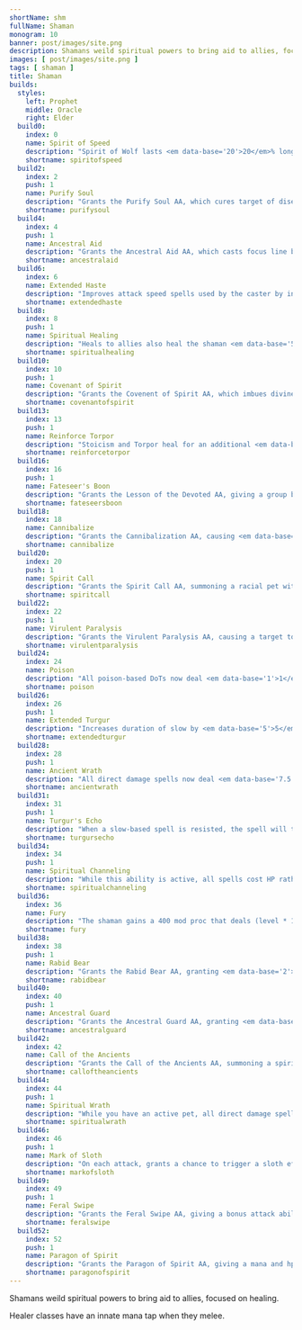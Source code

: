 ```yaml
---
shortName: shm
fullName: Shaman
monogram: 10
banner: post/images/site.png
description: Shamans weild spiritual powers to bring aid to allies, focused on healing.
images: [ post/images/site.png ]
tags: [ shaman ]
title: Shaman
builds:
  styles:
    left: Prophet
    middle: Oracle
    right: Elder
  build0:
    index: 0
    name: Spirit of Speed
    description: "Spirit of Wolf lasts <em data-base='20'>20</em>% longer<span class='perLevel'> per rank</span>."
    shortname: spiritofspeed
  build2:
    index: 2
    push: 1
    name: Purify Soul
    description: "Grants the Purify Soul AA, which cures target of disease, poison, as well as gives a <em data-base='10'>10</em>% chance to heal the target by <em data-base='1'>1</em>% max HP per tick regen<span class='perLevel'> per rank</span>."
    shortname: purifysoul
  build4:
    index: 4
    push: 1
    name: Ancestral Aid
    description: "Grants the Ancestral Aid AA, which casts focus line buff scaled to your level.<br>Rank 1: STR<br>Rank 2: DEX and AGI<br>Rank 3: STA<br>Rank 4: HP<br>Rank 5: Haste"
    shortname: ancestralaid
  build6:
    index: 6
    name: Extended Haste
    description: "Improves attack speed spells used by the caster by increasing their duration by <em data-base='30'>30</em>%<span class='perLevel'> per rank</span>."
    shortname: extendedhaste
  build8:
    index: 8
    push: 1
    name: Spiritual Healing
    description: "Heals to allies also heal the shaman <em data-base='5'>5</em>% health<span class='perLevel'> per rank</span>."
    shortname: spiritualhealing
  build10:
    index: 10
    push: 1
    name: Covenant of Spirit
    description: "Grants the Covenent of Spirit AA, which imbues divine intervention on the target with a <em data-base='2'>2</em>% death save success<span class='perLevel'> per rank</span>.<b>NOT IMPLEMENTED</b>"
    shortname: covenantofspirit
  build13:
    index: 13
    push: 1
    name: Reinforce Torpor
    description: "Stoicism and Torpor heal for an additional <em data-base='10'>10</em>%<span class='perLevel'> per rank</span>."
    shortname: reinforcetorpor
  build16:
    index: 16
    push: 1
    name: Fateseer's Boon
    description: "Grants the Lesson of the Devoted AA, giving a group buff that increases critical damage by 70% with all skills, chance to critical hit by 50% with all skills, as well as a 400 hitpoint per tick regen. 10 minute recast time, each rank reduces recast by 30 seconds."
    shortname: fateseersboon
  build18:
    index: 18
    name: Cannibalize
    description: "Grants the Cannibalization AA, causing <em data-base='5'>5</em>% current HP loss in exchange for mana at <em data-base='10'>10</em>%<span class='perLevel'> per rank</span>."
    shortname: cannibalize
  build20:
    index: 20
    push: 1
    name: Spirit Call
    description: "Grants the Spirit Call AA, summoning a racial pet with <em data-base='10'>10</em>% effectiveness<span class='perLevel'> per rank</span>."
    shortname: spiritcall
  build22:
    index: 22
    push: 1
    name: Virulent Paralysis
    description: "Grants the Virulent Paralysis AA, causing a target to be immobilized. Each rank increases duration by <em data-base='6'>6</em> seconds <span class='perLevel'> per rank</span>."
    shortname: virulentparalysis
  build24:
    index: 24
    name: Poison
    description: "All poison-based DoTs now deal <em data-base='1'>1</em>% additional damage per ally in group<span class='perLevel'> per rank</span>."
    shortname: poison
  build26:
    index: 26
    push: 1
    name: Extended Turgur
    description: "Increases duration of slow by <em data-base='5'>5</em>% as well as penetrates magic defense by <em data-base='5'>5</em>%<span class='perLevel'> per rank</span>."
    shortname: extendedturgur
  build28:
    index: 28
    push: 1
    name: Ancient Wrath
    description: "All direct damage spells now deal <em data-base='7.5'>7.5</em>% more damage as well as <em data-base='1'>1</em>% chance to critical hit<span class='perLevel'> per rank</span>."
    shortname: ancientwrath
  build31:
    index: 31
    push: 1
    name: Turgur's Echo
    description: "When a slow-based spell is resisted, the spell will try to land again with <em data-base='2'>2</em> less resistance<span class='perLevel'> per rank</span>."
    shortname: turgursecho
  build34:
    index: 34
    push: 1
    name: Spiritual Channeling
    description: "While this ability is active, all spells cost HP rather than mana. Cooldown of reuse is reduced by <em data-base='6'>6</em>seconds<span class='perLevel'> per rank</span>."
    shortname: spiritualchanneling
  build36:
    index: 36
    name: Fury
    description: "The shaman gains a 400 mod proc that deals (level * 1.5 * <em data-base='0.2'>0.2</em>) magic damage."
    shortname: fury
  build38:
    index: 38
    push: 1
    name: Rabid Bear
    description: "Grants the Rabid Bear AA, granting <em data-base='2'>2</em>% attack speed and the tainted bite proc line with <em data-base='20'>20</em>% effectiveness<span class='perLevel'> per rank</span>."
    shortname: rabidbear
  build40:
    index: 40
    push: 1
    name: Ancestral Guard
    description: "Grants the Ancestral Guard AA, granting <em data-base='2'>2</em>% evasion<span class='perLevel'> per rank</span>."
    shortname: ancestralguard
  build42:
    index: 42
    name: Call of the Ancients
    description: "Grants the Call of the Ancients AA, summoning a spirit that deals (level * 1.5 * <em data-base='1'>1</em>) damage per hit for 60 seconds (maximum level * 12 *<em data-base='1'>1</em>) damage <span class='perLevel'> per rank</span>."
    shortname: calloftheancients
  build44:
    index: 44
    push: 1
    name: Spiritual Wrath
    description: "While you have an active pet, all direct damage spells now deal <em data-base='2.5'>2.5</em>% more damage."
    shortname: spiritualwrath
  build46:
    index: 46
    push: 1
    name: Mark of Sloth
    description: "On each attack, grants a chance to trigger a sloth effect, causing the next direct damage spell to deal <em data-base='5'>5</em>% bonus damage<span class='perLevel'> per rank</span>."
    shortname: markofsloth
  build49:
    index: 49
    push: 1
    name: Feral Swipe
    description: "Grants the Feral Swipe AA, giving a bonus attack ability with <em data-base='5'>5</em>% effectiveness<span class='perLevel'> per rank</span>."
    shortname: feralswipe
  build52:
    index: 52
    push: 1
    name: Paragon of Spirit
    description: "Grants the Paragon of Spirit AA, giving a mana and hp regen ability <em data-base='20'>20</em>% effectiveness<span class='perLevel'> per rank</span>."
    shortname: paragonofspirit
---
```

Shamans weild spiritual powers to bring aid to allies, focused on healing.

<!--more-->

Healer classes have an innate mana tap when they melee.
